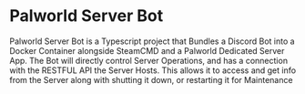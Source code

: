 # Palworld Server Bot

Palworld Server Bot is a Typescript project that Bundles a Discord Bot into a Docker Container alongside SteamCMD and a Palworld Dedicated Server App. The Bot will directly control Server Operations, and has a connection with the RESTFUL API the Server Hosts. This allows it to access and get info from the Server along with shutting it down, or restarting it for Maintenance
